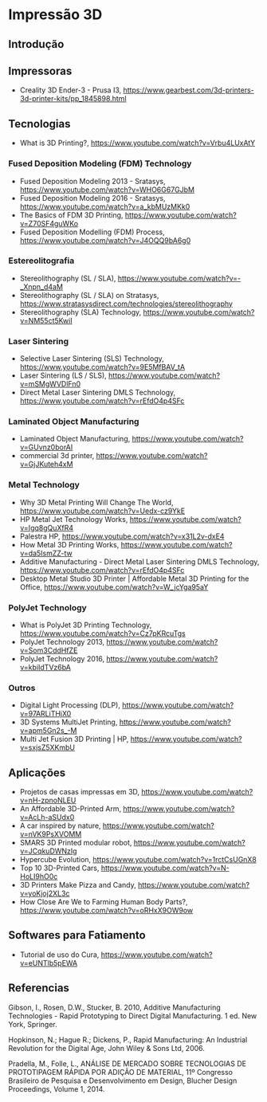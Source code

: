 # Impressão 3D

## Introdução

## Impressoras 

* Creality 3D Ender-3 - Prusa I3, https://www.gearbest.com/3d-printers-3d-printer-kits/pp_1845898.html

## Tecnologias 

 * What is 3D Printing?, https://www.youtube.com/watch?v=Vrbu4LUxAtY 

### Fused Deposition Modeling (FDM) Technology
* Fused Deposition Modeling 2013 - Sratasys, https://www.youtube.com/watch?v=WHO6G67GJbM 
* Fused Deposition Modeling  2016 - Sratasys, https://www.youtube.com/watch?v=a_kbMUzMKk0 
* The Basics of FDM 3D Printing, https://www.youtube.com/watch?v=Z70SF4guWKo
* Fused Deposition Modelling (FDM) Process, https://www.youtube.com/watch?v=J4OQQ9bA6g0 


### Estereolitografia
* Stereolithography (SL / SLA), https://www.youtube.com/watch?v=-_Xnpn_d4aM
* Stereolithography (SL / SLA) on Stratasys,  https://www.stratasysdirect.com/technologies/stereolithography 
* Stereolithography (SLA) Technology, https://www.youtube.com/watch?v=NM55ct5KwiI 

### Laser Sintering

* Selective Laser Sintering (SLS) Technology, https://www.youtube.com/watch?v=9E5MfBAV_tA 
* Laser Sintering (LS / SLS), https://www.youtube.com/watch?v=mSMgWVDlFn0 
* Direct Metal Laser Sintering DMLS Technology, https://www.youtube.com/watch?v=rEfdO4p4SFc 

### Laminated Object Manufacturing

* Laminated Object Manufacturing, https://www.youtube.com/watch?v=GUvnz0borAI 
* commercial 3d printer, https://www.youtube.com/watch?v=GjJKuteh4xM 

### Metal Technology
* Why 3D Metal Printing Will Change The World, https://www.youtube.com/watch?v=Uedx-cz9YkE 
* HP Metal Jet Technology Works, https://www.youtube.com/watch?v=Igq8gQuXfR4  
* Palestra HP, https://www.youtube.com/watch?v=x31L2v-dxE4 
* How Metal 3D Printing Works, https://www.youtube.com/watch?v=da5IsmZZ-tw 
* Additive Manufacturing - Direct Metal Laser Sintering DMLS Technology, https://www.youtube.com/watch?v=rEfdO4p4SFc 
* Desktop Metal Studio 3D Printer | Affordable Metal 3D Printing for the Office, https://www.youtube.com/watch?v=W_jcYga95aY 

### PolyJet Technology

* What is PolyJet 3D Printing Technology,  https://www.youtube.com/watch?v=Cz7pKRcuTgs 
* PolyJet Technology 2013, https://www.youtube.com/watch?v=Som3CddHfZE 
* PolyJet Technology 2016, https://www.youtube.com/watch?v=kbiIdTVz6bA 

### Outros

* Digital Light Processing (DLP), https://www.youtube.com/watch?v=97ARLiTHjX0 
* 3D Systems MultiJet Printing, https://www.youtube.com/watch?v=apm5Gn2s_-M 
* Multi Jet Fusion 3D Printing | HP, https://www.youtube.com/watch?v=sxjsZ5XKmbU 

## Aplicações 

* Projetos de casas impressas em 3D, https://www.youtube.com/watch?v=nH-zpnoNLEU 
* An Affordable 3D-Printed Arm, https://www.youtube.com/watch?v=AcLh-aSUdx0 
* A car inspired by nature, https://www.youtube.com/watch?v=nVK9PsXVOMM 
* SMARS 3D Printed modular robot, https://www.youtube.com/watch?v=JCqkuDWNzIg 
* Hypercube Evolution, https://www.youtube.com/watch?v=1rctCsUGnX8 
* Top 10 3D-Printed Cars, https://www.youtube.com/watch?v=N-HoLI9hO0c 
* 3D Printers Make Pizza and Candy, https://www.youtube.com/watch?v=yoKjoj2XL3c 
* How Close Are We to Farming Human Body Parts?, https://www.youtube.com/watch?v=oRHxX9OW9ow 

## Softwares para Fatiamento

* Tutorial de uso do Cura, https://www.youtube.com/watch?v=eUNTlb5pEWA 

 

## Referencias

Gibson, I., Rosen, D.W., Stucker, B. 2010, Additive Manufacturing Technologies - Rapid Prototyping to Direct Digital Manufacturing. 1 ed. New York, Springer. 

Hopkinson, N.; Hague R.; Dickens, P., Rapid Manufacturing: An Industrial Revolution for the Digital Age, John Wiley & Sons Ltd, 2006.

Pradella, M., Folle, L., ANÁLISE DE MERCADO SOBRE TECNOLOGIAS DE PROTOTIPAGEM RÁPIDA POR ADIÇÃO DE MATERIAL, 11º Congresso Brasileiro de Pesquisa e Desenvolvimento em Design, Blucher Design Proceedings, Volume 1, 2014.

 
